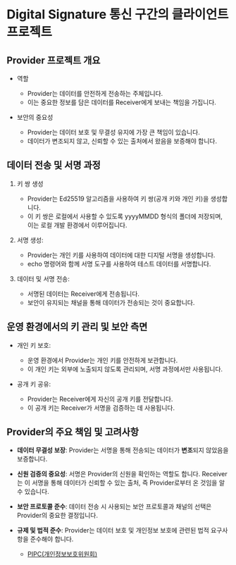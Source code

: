 # Digital Signature 통신 구간의 클라이언트 프로젝트

## Provider 프로젝트 개요

- 역할
    - Provider는 데이터를 안전하게 전송하는 주체입니다.
    - 이는 중요한 정보를 담은 데이터를 Receiver에게 보내는 책임을 가집니다.

- 보안의 중요성
    - Provider는 데이터 보호 및 무결성 유지에 가장 큰 책임이 있습니다.
    - 데이터가 변조되지 않고, 신뢰할 수 있는 출처에서 왔음을 보증해야 합니다.

## 데이터 전송 및 서명 과정

1. 키 쌍 생성

    - Provider는 Ed25519 알고리즘을 사용하여 키 쌍(공개 키와 개인 키)을 생성합니다.
    - 이 키 쌍은 로컬에서 사용할 수 있도록 yyyyMMDD 형식의 폴더에 저장되며, 이는 로컬 개발 환경에서 이루어집니다.

2. 서명 생성:

    - Provider는 개인 키를 사용하여 데이터에 대한 디지털 서명을 생성합니다.
    - echo 명령어와 함께 서명 도구를 사용하여 테스트 데이터를 서명합니다.

3. 데이터 및 서명 전송:

    - 서명된 데이터는 Receiver에게 전송됩니다.
    - 보안이 유지되는 채널을 통해 데이터가 전송되는 것이 중요합니다.

## 운영 환경에서의 키 관리 및 보안 측면

- 개인 키 보호:

    - 운영 환경에서 Provider는 개인 키를 안전하게 보관합니다.
    - 이 개인 키는 외부에 노출되지 않도록 관리되며, 서명 과정에서만 사용됩니다.

- 공개 키 공유:

    - Provider는 Receiver에게 자신의 공개 키를 전달합니다.
    - 이 공개 키는 Receiver가 서명을 검증하는 데 사용됩니다.

## Provider의 주요 책임 및 고려사항

- **데이터 무결성 보장**: Provider는 서명을 통해 전송되는 데이터가 **변조**되지 않았음을 보증합니다.

- **신원 검증의 중요성**: 서명은 Provider의 신원을 확인하는 역할도 합니다. Receiver는 이 서명을 통해 데이터가 신뢰할 수 있는 출처, 즉 Provider로부터 온 것임을 알 수 있습니다.

- **보안 프로토콜 준수**: 데이터 전송 시 사용되는 보안 프로토콜과 채널의 선택은 Provider의 중요한 결정입니다.

- **규제 및 법적 준수**: Provider는 데이터 보호 및 개인정보 보호에 관련된 법적 요구사항을 준수해야 합니다.
    - [PIPC(개인정보보호위원회)](https://www.pipc.go.kr/np/cop/bbs/selectBoardList.do?bbsId=BS217&mCode=D010030000)
